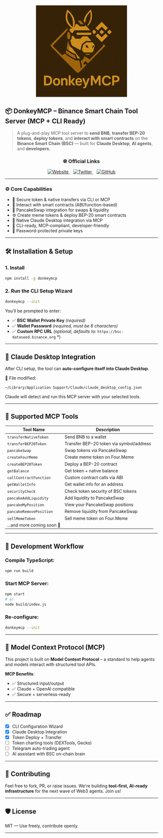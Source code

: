 <p align="center">
  <img src="donkeymcp.png" alt="donkeymcp Logo" width="300"/>
</p>

## 📦 DonkeyMCP – Binance Smart Chain Tool Server (MCP + CLI Ready)

> A plug-and-play MCP tool server to **send BNB**, **transfer BEP-20 tokens**, **deploy tokens**, and **interact with smart contracts** on the **Binance Smart Chain (BSC)** — built for **Claude Desktop**, **AI agents**, and **developers.**

<div align="center">
  <h3>🌐 Official Links</h3>
  <a href="https://donkeymcp.fun/" target="_blank">
    <img src="https://img.shields.io/badge/🌍_Website-donkeymcp.fun-blue?style=for-the-badge" alt="Website" />
  </a>
  &nbsp;&nbsp;
  <a href="https://x.com/DonkeyMCP" target="_blank">
    <img src="https://img.shields.io/badge/𝕏_Twitter-@DonkeyMCP-black?style=for-the-badge" alt="Twitter" />
  </a>
  &nbsp;&nbsp;
  <a href="https://github.com/DonkeyMCP/DonkeyMCP" target="_blank">
    <img src="https://img.shields.io/badge/💻_GitHub-DonkeyMCP/DonkeyMCP-green?style=for-the-badge" alt="GitHub" />
  </a>
</div>

---

### ⚙️ Core Capabilities

- 🔐 Secure token & native transfers via CLI or MCP
- 🧱 Interact with smart contracts (ABI/function-based)
- 🔄 PancakeSwap integration for swaps & liquidity
- ⚙️ Create meme tokens & deploy BEP-20 smart contracts
- 🧠 Native Claude Desktop integration via MCP
- 🔧 CLI-ready, MCP-compliant, developer-friendly
- 🔑 Password-protected private keys

---

## 🛠 Installation & Setup

### 1. Install

```bash
npm install -g donkeymcp
```

### 2. Run the CLI Setup Wizard

```bash
donkeymcp --init
```

You'll be prompted to enter:

- ✅ **BSC Wallet Private Key** _(required)_
- ✅ **Wallet Password** _(required, must be 6 characters)_
- ✅ **Custom RPC URL** _(optional, defaults to:_ `https://bsc-dataseed.binance.org` \*)

---

## 🧠 Claude Desktop Integration

After CLI setup, the tool can **auto-configure itself into Claude Desktop**.

📍 File modified:

```
~/Library/Application Support/Claude/claude_desktop_config.json
```

Claude will detect and run this MCP server with your selected tools.

---

## 🔨 Supported MCP Tools

| Tool Name                  | Description                              |
| -------------------------- | ---------------------------------------- |
| `transferNativeToken`      | Send BNB to a wallet                     |
| `transferBEP20Token`       | Transfer BEP-20 token via symbol/address |
| `pancakeSwap`              | Swap tokens via PancakeSwap              |
| `createFourMeme`           | Create meme token on Four.Meme           |
| `createBEP20Token`         | Deploy a BEP-20 contract                 |
| `getBalance`               | Get token + native balance               |
| `callContractFunction`     | Custom contract calls via ABI            |
| `getWalletInfo`            | Get wallet info for an address           |
| `securityCheck`            | Check token security of BSC tokens       |
| `pancakeAddLiquidity`      | Add liquidity to PancakeSwap             |
| `pancakeMyPosition`        | View your PancakeSwap positions          |
| `pancakeRemovePosition`    | Remove liquidity from PancakeSwap        |
| `sellMemeToken`            | Sell meme token on Four.Meme             |
| ...and more coming soon 🔧 |

---

## 🧪 Development Workflow

### Compile TypeScript:

```bash
npm run build
```

### Start MCP Server:

```bash
npm start
# or
node build/index.js
```

### Re-configure:

```bash
donkeymcp --init
```

---

## 📘 Model Context Protocol (MCP)

This project is built on **Model Context Protocol** – a standard to help agents and models interact with structured tool APIs.

**MCP Benefits**:

- ✅ Structured input/output
- ✅ Claude + OpenAI compatible
- ✅ Secure + serverless-ready

---

## ✅ Roadmap

- [x] CLI Configuration Wizard
- [x] Claude Desktop Integration
- [x] Token Deploy + Transfer
- [ ] Token charting tools (DEXTools, Gecko)
- [ ] Telegram auto-trading agent
- [ ] AI assistant with BSC on-chain brain

---

## 🤝 Contributing

Feel free to fork, PR, or raise issues.
We're building **tool-first, AI-ready infrastructure** for the next wave of Web3 agents. Join us!

---

## 🛡️ License

MIT — Use freely, contribute openly.

---
